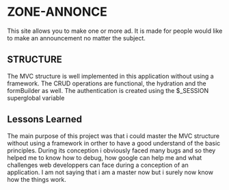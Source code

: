 
# ZONE-ANNONCE

This site allows you to make one or more ad. It is made for people would like to make an announcement no matter the subject.

## STRUCTURE

The MVC structure is well implemented in this application without using a framework. The CRUD operations are functional, the hydration and the formBuilder as well. The authentication is created using the $_SESSION superglobal variable


## Lessons Learned

The main purpose of this project was that i could master the MVC structure without using a framework in orther to have a good understand of the basic principles. 
During its conception i obviously faced many bugs and so they helped me to know how to debug, how google can help me and what challenges web developpers can face
during a conception of an application. I am not saying that i am a master now but i surely now know how the things work.

